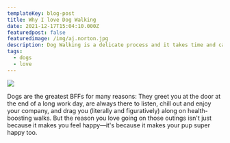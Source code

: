 ```yaml
---
templateKey: blog-post
title: Why I love Dog Walking
date: 2021-12-17T15:04:10.000Z
featuredpost: false
featuredimage: /img/aj.norton.jpg
description: Dog Walking is a delicate process and it takes time and care.
tags:
  - dogs
  - love
---
```


![](/img/IMG_2232.jpg)


Dogs are the greatest BFFs for many reasons: They  greet you at the door at the end of a long work day, are always there to listen, chill out and enjoy your company, and drag you (literally and figuratively) along on health-boosting walks. But the reason you love going on those outings isn't just because it makes you feel happy—it's because it makes your pup super happy too.

